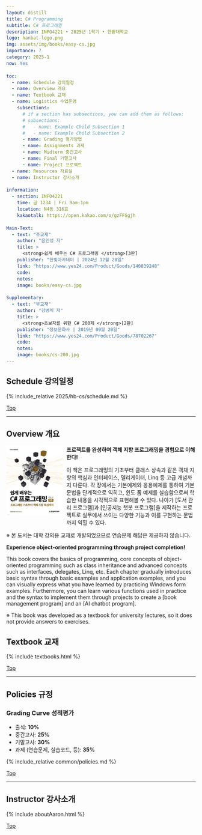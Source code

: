 ```yaml
---
layout: distill
title: C# Programming
subtitle: C# 프로그래밍
description: INFO4221 • 2025년 1학기 • 한밭대학교
logo: hanbat-logo.png
img: assets/img/books/easy-cs.jpg
importance: 7
category: 2025-1
now: Yes

toc:
  - name: Schedule 강의일정
  - name: Overview 개요
  - name: Textbook 교재
  - name: Logistics 수업운영
    subsections:
      # if a section has subsections, you can add them as follows:
      # subsections:
      #   - name: Example Child Subsection 1
      #   - name: Example Child Subsection 2
      - name: Grading 평가방법
      - name: Assignments 과제
      - name: Midterm 중간고사
      - name: Final 기말고사
      - name: Project 프로젝트
  - name: Resources 자료실
  - name: Instructor 강사소개

information:
  - section: INFO4221
    time: 금 1234 | Fri 9am-1pm
    location: N4동 316호
    kakaotalk: https://open.kakao.com/o/gzFFSgjh

Main-Text:
  - text: "주교재"
    author: "윤인성 저"
    title: >
      <strong>쉽게 배우는 C# 프로그래밍 </strong>[3판]
    publisher: "한빛아카데미 | 2024년 12월 28일"
    link: "https://www.yes24.com/Product/Goods/140839248"
    code:
    notes:
    image: books/easy-cs.jpg

Supplementary:
  - text: "부교재"
    author: "강병익 저"
    title: >
      <strong>초보자를 위한 C# 200제 </strong>[2판]
    publisher: "정보문화사 | 2019년 09월 20일"
    link: "https://www.yes24.com/Product/Goods/78702267"
    code:
    notes:
    image: books/cs-200.jpg
---
```


## Schedule 강의일정

{% include_relative 2025/hb-cs/schedule.md %}

<a class="btncv" href="#">Top</a>

---

## Overview 개요

<img style="float: left; width: 150px; margin: 0 10px 10px 0;" src="/assets/img/books/easy-cs.jpg" />

<strong>프로젝트를 완성하며 객체 지향 프로그래밍을 경험으로 이해한다!</strong>

이 책은 프로그래밍의 기초부터 클래스 상속과 같은 객체 지향의 핵심과 인터페이스, 델리게이터, Linq 등 고급 개념까지 다룬다. 각 장에서는 기본예제와 응용예제를 통하여 기본 문법을 단계적으로 익히고, 윈도 폼 예제를 실습함으로써 학습한 내용을 시각적으로 표현해볼 수 있다. 나아가 [도서 관리 프로그램]과 [인공지능 챗봇 프로그램]을 제작하는 프로젝트로 실무에서 쓰이는 다양한 기능과 이를 구현하는 문법까지 익힐 수 있다.

※ 본 도서는 대학 강의용 교재로 개발되었으므로 연습문제 해답은 제공하지 않습니다.

<strong>Experience object-oriented programming through project completion!</strong>

This book covers the basics of programming, core concepts of object-oriented programming such as class inheritance
and advanced concepts such as interfaces, delegates, Linq, etc. Each chapter gradually introduces basic syntax through basic examples and application examples, and you can visually express what you have learned by practicing Windows form examples. Furthermore, you can learn various functions used in practice and the syntax to implement them through projects to create a [book management program] and an [AI chatbot program].

※ This book was developed as a textbook for university lectures, so it does not provide answers to exercises.

## Textbook 교재

{% include textbooks.html %}

<a class="btncv" href="#">Top</a>

---

## Policies 규정

### Grading Curve 성적평가

- 출석: **10%**
- 중간고사: **25%**
- 기말고사: **30%**
- 과제 (연습문제, 실습코드, 등): **35%**

{% include_relative common/policies.md %}

<a class="btncv" href="#">Top</a>

---

## Instructor 강사소개

{% include aboutAaron.html %}

<a class="btncv" href="#">Top</a>
